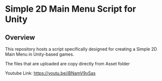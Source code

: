 # Simple 2D Main Menu Script for Unity

## Overview
This repository hosts a script specifically designed for creating a Simple 2D Main Menu in Unity-based games. 

The files that are uploaded are copy directly from Asset folder

Youtube Link: https://youtu.be/iBNamV9vSas
